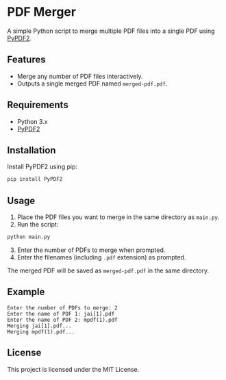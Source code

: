 # PDF Merger

A simple Python script to merge multiple PDF files into a single PDF using [PyPDF2](https://pypdf2.readthedocs.io/).

## Features

- Merge any number of PDF files interactively.
- Outputs a single merged PDF named `merged-pdf.pdf`.

## Requirements

- Python 3.x
- [PyPDF2](https://pypdf2.readthedocs.io/)

## Installation

Install PyPDF2 using pip:

```sh
pip install PyPDF2
```

## Usage

1. Place the PDF files you want to merge in the same directory as `main.py`.
2. Run the script:

```sh
python main.py
```

3. Enter the number of PDFs to merge when prompted.
4. Enter the filenames (including `.pdf` extension) as prompted.

The merged PDF will be saved as `merged-pdf.pdf` in the same directory.

## Example

```
Enter the number of PDFs to merge: 2
Enter the name of PDF 1: jai[1].pdf
Enter the name of PDF 2: mpdf(1).pdf
Merging jai[1].pdf...
Merging mpdf(1).pdf...
```

## License

This project is licensed under the MIT License.
